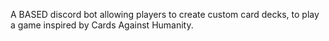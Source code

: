 A BASED discord bot allowing players to create custom card decks, to play a game inspired by Cards Against Humanity.
